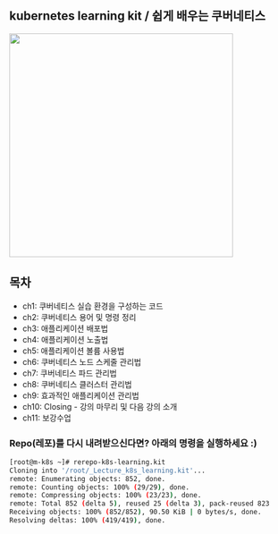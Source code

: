 ## kubernetes learning kit / 쉽게 배우는 쿠버네티스

<a href="https://www.inflearn.com/course/쿠버네티스-쉽게시작?inst=cf657a9d">
<img src="https://cdn.inflearn.com/public/files/courses/326651/0f14d4e6-adbe-4138-a373-14da74deb178/326651-kor.png" width="400">
</a>

## 목차 
- ch1: 쿠버네티스 실습 환경을 구성하는 코드 
- ch2: 쿠버네티스 용어 및 명령 정리  
- ch3: 애플리케이션 배포법  
- ch4: 애플리케이션 노출법  
- ch5: 애플리케이션 볼륨 사용법   
- ch6: 쿠버네티스 노드 스케줄 관리법 
- ch7: 쿠버네티스 파드 관리법  
- ch8: 쿠버네티스 클러스터 관리법
- ch9: 효과적인 애플리케이션 관리법
- ch10: Closing - 강의 마무리 및 다음 강의 소개
- ch11: 보강수업   

### Repo(레포)를 다시 내려받으신다면? 아래의 명령을 실행하세요 :) 
```bash 
[root@m-k8s ~]# rerepo-k8s-learning.kit
Cloning into '/root/_Lecture_k8s_learning.kit'...
remote: Enumerating objects: 852, done.
remote: Counting objects: 100% (29/29), done.
remote: Compressing objects: 100% (23/23), done.
remote: Total 852 (delta 5), reused 25 (delta 3), pack-reused 823
Receiving objects: 100% (852/852), 90.50 KiB | 0 bytes/s, done.
Resolving deltas: 100% (419/419), done.
```
